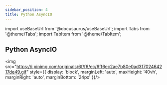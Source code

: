 ```yaml
---
sidebar_position: 4
title: Python AsyncIO
---
```


import useBaseUrl from '@docusaurus/useBaseUrl';
import Tabs from '@theme/Tabs';
import TabItem from '@theme/TabItem';

## Python AsyncIO

<img src="https://i.pinimg.com/originals/6f/f6/ec/6ff6ec2ae7b80e0ad31702464217de49.gif" style={{ display: 'block', marginLeft: 'auto', maxHeight: '40vh', marginRight: 'auto', marginBottom: '24px' }}/>
